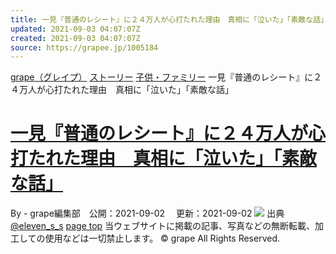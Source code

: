 ```yaml
---
title: 一見『普通のレシート』に２４万人が心打たれた理由　真相に「泣いた」「素敵な話」
updated: 2021-09-03 04:07:07Z
created: 2021-09-03 04:07:07Z
source: https://grapee.jp/1005184
---
```


[grape（グレイプ）](https://grapee.jp/)
[ストーリー](https://grapee.jp/category/trend/story)
[子供・ファミリー](https://grapee.jp/category/new)
一見『普通のレシート』に２４万人が心打たれた理由　真相に「泣いた」「素敵な話」

# [一見『普通のレシート』に２４万人が心打たれた理由　真相に「泣いた」「素敵な話」](https://grapee.jp/1005184)

By - grape編集部　公開：2021-09-02 　更新：2021-09-02
![](https://grapee.jp/wp-content/uploads/2021/09/72715_main2.jpg)
出典
[@eleven_s_s](https://twitter.com/eleven_s_s)
[page top](#header-in)
当ウェブサイトに掲載の記事、写真などの無断転載、加工しての使用などは一切禁止します。
© grape All Rights Reserved.